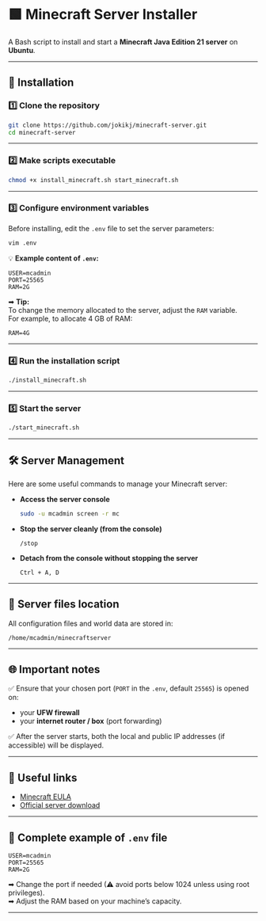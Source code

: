 # 🟩 Minecraft Server Installer

A Bash script to install and start a **Minecraft Java Edition 21 server** on **Ubuntu**.

---

## 🚀 Installation

### 1️⃣ Clone the repository

```bash
git clone https://github.com/jokikj/minecraft-server.git
cd minecraft-server
```

---

### 2️⃣ Make scripts executable

```bash
chmod +x install_minecraft.sh start_minecraft.sh
```

---

### 3️⃣ Configure environment variables

Before installing, edit the `.env` file to set the server parameters:

```bash
vim .env
```

💡 **Example content of `.env`:**
```
USER=mcadmin
PORT=25565
RAM=2G
```

➡ **Tip:**  
To change the memory allocated to the server, adjust the `RAM` variable.  
For example, to allocate 4 GB of RAM:
```
RAM=4G
```

---

### 4️⃣ Run the installation script

```bash
./install_minecraft.sh
```

---

### 5️⃣ Start the server

```bash
./start_minecraft.sh
```

---

## 🛠 Server Management

Here are some useful commands to manage your Minecraft server:

- **Access the server console**
  ```bash
  sudo -u mcadmin screen -r mc
  ```

- **Stop the server cleanly (from the console)**
  ```
  /stop
  ```

- **Detach from the console without stopping the server**
  ```
  Ctrl + A, D
  ```

---

## 📂 Server files location

All configuration files and world data are stored in:

```
/home/mcadmin/minecraftserver
```

---

## 🌐 Important notes

✅ Ensure that your chosen port (`PORT` in the `.env`, default `25565`) is opened on:  
- your **UFW firewall**  
- your **internet router / box** (port forwarding)

✅ After the server starts, both the local and public IP addresses (if accessible) will be displayed.

---

## 📎 Useful links

- [Minecraft EULA](https://aka.ms/MinecraftEULA)
- [Official server download](https://www.minecraft.net/en-us/download/server)

---

## 📝 Complete example of `.env` file

```
USER=mcadmin
PORT=25565
RAM=2G
```
➡ Change the port if needed (⚠ avoid ports below 1024 unless using root privileges).  
➡ Adjust the RAM based on your machine’s capacity.

---
